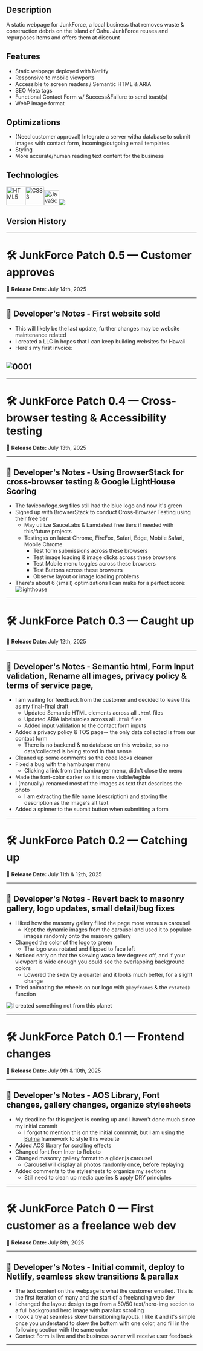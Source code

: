 ## Description
A static webpage for JunkForce, a local business that removes waste & construction debris on the island of Oahu. JunkForce reuses and repurposes items and offers them at discount

## Features
* Static webpage deployed with Netlify
* Responsive to mobile viewports
* Accessible to screen readers / Semantic HTML & ARIA
* SEO Meta tags
* Functional Contact Form w/ Success&Failure to send toast(s)
* WebP image format

## Optimizations
* (Need customer approval) Integrate a server witha database to submit images with contact form, incoming/outgoing email templates.
* Styling
* More accurate/human reading text content for the business

## Technologies
<img src="https://profilinator.rishav.dev/skills-assets/html5-original-wordmark.svg" alt="HTML5" height="50" /><img src="https://profilinator.rishav.dev/skills-assets/css3-original-wordmark.svg" alt="CSS3" height="50" /><img src="https://profilinator.rishav.dev/skills-assets/javascript-original.svg" alt="JavaScript" height="40" /><img src="https://img.shields.io/badge/bulma%20-00D1B2.svg?&style=for-the-badge&logo=bulma&logoColor=white">

## Version History
---------------------------------------------------------------------------------------------------------------------------
# 🛠️ JunkForce Patch 0.5 — Customer approves
📅 **Release Date:** July 14th, 2025

---

## 📢 Developer's Notes - **First website sold**

- This will likely be the last update, further changes may be website maintenance related
- I created a LLC in hopes that I can keep building websites for Hawaii
- Here's my first invoice:

![0001](0001.png)
---------------------------------------------------------------------------------------------------------------------------
---------------------------------------------------------------------------------------------------------------------------
# 🛠️ JunkForce Patch 0.4 — Cross-browser testing & Accessibility testing
📅 **Release Date:** July 13th, 2025

---

## 📢 Developer's Notes - **Using BrowserStack for cross-browser testing & Google LightHouse Scoring**

- The favicon/logo.svg files still had the blue logo and now it's green
- Signed up with BrowserStack to conduct Cross-Browser Testing using their free tier
    - May utilize SauceLabs & Lamdatest free tiers if needed with this/future projects
    - Testingss on latest Chrome, FireFox, Safari, Edge, Mobile Safari, Mobile Chrome
        - Test form submissions across these browsers
        - Test image loading & image clicks across these browsers
        - Test Mobile menu toggles across these browsers
        - Test Buttons across these browsers
        - Observe layout or image loading problems
- There's about 6 (small) optimizations I can make for a perfect score:
![lighthouse](/Junkforce-lighthouse-score.png)

---------------------------------------------------------------------------------------------------------------------------
# 🛠️ JunkForce Patch 0.3 — Caught up
📅 **Release Date:** July 12th, 2025

---

## 📢 Developer's Notes - **Semantic html, Form Input validation, Rename all images, privacy policy & terms of service page,**

- I am waiting for feedback from the customer and decided to leave this as my final-final draft
    - Updated Semantic HTML elements across all `.html` files
    - Updated ARIA labels/roles across all `.html` files
    - Added input validation to the contact form inputs
- Added a privacy policy & TOS page-- the only data collected is from our contact form
    - There is no backend & no database on this website, so no data/collected is being stored in that sense
- Cleaned up some comments so the code looks cleaner
- Fixed a bug with the hamburger menu
    - Clicking a link from the hamburger menu, didn't close the menu
- Made the font-color darker so it is more visible/legible
- I (manually) renamed most of the images as text that describes the photo
    - I am extracting the file name (description) and storing the description as the image's alt text
- Added a spinner to the submit button when submitting a form

---------------------------------------------------------------------------------------------------------------------------
# 🛠️ JunkForce Patch 0.2 — Catching up
📅 **Release Date:** July 11th & 12th, 2025

---

## 📢 Developer's Notes - **Revert back to masonry gallery, logo updates, small detail/bug fixes**

- I liked how the masonry gallery filled the page more versus a carousel
    - Kept the dynamic images from the carousel and used it to populate images randomly onto the masonry gallery
- Changed the color of the logo to green
    - The logo was rotated and flipped to face left
- Noticed early on that the skewing was a few degrees off, and if your viewport is wide enough you could see the overlapping background colors
    - Lowered the skew by a quarter and it looks much better, for a slight change
- Tried animating the wheels on our logo with `@keyframes` & the `rotate()` function
    
![I created something not from this planet](/tires.gif)

---------------------------------------------------------------------------------------------------------------------------
# 🛠️ JunkForce Patch 0.1 — Frontend changes
📅 **Release Date:** July 9th & 10th, 2025

---

## 📢 Developer's Notes - **AOS Library, Font changes, gallery changes, organize stylesheets**

- My deadline for this project is coming up and I haven't done much since my initial commit
    - I forgot to mention this on the initial commmit, but I am using the <a href="https://bulma.io/">Bulma</a> framework to style this website
- Added AOS library for scrolling effects 
- Changed font from Inter to Roboto
- Changed masonry gallery format to a glider.js carousel
    - Carousel will display all photos randomly once, before replaying
- Added comments to the stylesheets to organize my sections
    - Still need to clean up media queries & apply DRY principles  

---------------------------------------------------------------------------------------------------------------------------
# 🛠️ JunkForce Patch 0 — First customer as a freelance web dev
📅 **Release Date:** July 8th, 2025

---

## 📢 Developer's Notes - **Initial commit, deploy to Netlify, seamless skew transitions & parallax**

- The text content on this webpage is what the customer emailed. This is the first iteration of many and the start of a freelancing web dev
- I changed the layout design to go from a 50/50 text/hero-img section to a full background hero image with parallax scrolling
- I took a try at seamless skew transitioning layouts. I like it and it's simple once you understand to skew the bottom with one color, and fill in the following section with the same color
- Contact Form is live and the business owner will receive user feedback
  

---------------------------------------------------------------------------------------------------------------------------
